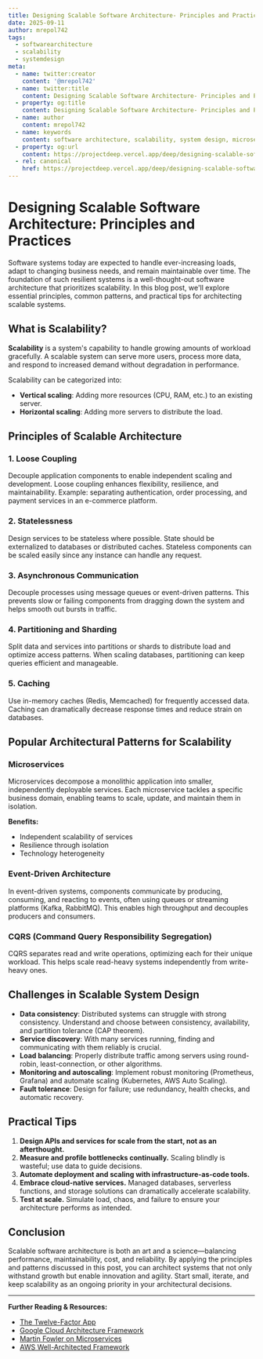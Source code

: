 ```yaml
---
title: Designing Scalable Software Architecture- Principles and Practices
date: 2025-09-11
author: mrepol742
tags:
  - softwarearchitecture
  - scalability
  - systemdesign
meta:
  - name: twitter:creator
    content: '@mrepol742'
  - name: twitter:title
    content: Designing Scalable Software Architecture- Principles and Practices
  - property: og:title
    content: Designing Scalable Software Architecture- Principles and Practices
  - name: author
    content: mrepol742
  - name: keywords
    content: software architecture, scalability, system design, microservices, cloud
  - property: og:url
    content: https://projectdeep.vercel.app/deep/designing-scalable-software-architecture-principles-and-practices/
  - rel: canonical
    href: https://projectdeep.vercel.app/deep/designing-scalable-software-architecture-principles-and-practices/
---
```


# Designing Scalable Software Architecture: Principles and Practices

Software systems today are expected to handle ever-increasing loads, adapt to changing business needs, and remain maintainable over time. The foundation of such resilient systems is a well-thought-out software architecture that prioritizes scalability. In this blog post, we'll explore essential principles, common patterns, and practical tips for architecting scalable systems.

## What is Scalability?

**Scalability** is a system's capability to handle growing amounts of workload gracefully. A scalable system can serve more users, process more data, and respond to increased demand without degradation in performance.

Scalability can be categorized into:
- **Vertical scaling**: Adding more resources (CPU, RAM, etc.) to an existing server.
- **Horizontal scaling**: Adding more servers to distribute the load.

## Principles of Scalable Architecture

### 1. Loose Coupling

Decouple application components to enable independent scaling and development. Loose coupling enhances flexibility, resilience, and maintainability. Example: separating authentication, order processing, and payment services in an e-commerce platform.

### 2. Statelessness

Design services to be stateless where possible. State should be externalized to databases or distributed caches. Stateless components can be scaled easily since any instance can handle any request.

### 3. Asynchronous Communication

Decouple processes using message queues or event-driven patterns. This prevents slow or failing components from dragging down the system and helps smooth out bursts in traffic.

### 4. Partitioning and Sharding

Split data and services into partitions or shards to distribute load and optimize access patterns. When scaling databases, partitioning can keep queries efficient and manageable.

### 5. Caching

Use in-memory caches (Redis, Memcached) for frequently accessed data. Caching can dramatically decrease response times and reduce strain on databases.

## Popular Architectural Patterns for Scalability

### Microservices

Microservices decompose a monolithic application into smaller, independently deployable services. Each microservice tackles a specific business domain, enabling teams to scale, update, and maintain them in isolation.

**Benefits:**
- Independent scalability of services
- Resilience through isolation
- Technology heterogeneity

### Event-Driven Architecture

In event-driven systems, components communicate by producing, consuming, and reacting to events, often using queues or streaming platforms (Kafka, RabbitMQ). This enables high throughput and decouples producers and consumers.

### CQRS (Command Query Responsibility Segregation)

CQRS separates read and write operations, optimizing each for their unique workload. This helps scale read-heavy systems independently from write-heavy ones.

## Challenges in Scalable System Design

- **Data consistency**: Distributed systems can struggle with strong consistency. Understand and choose between consistency, availability, and partition tolerance (CAP theorem).
- **Service discovery**: With many services running, finding and communicating with them reliably is crucial.
- **Load balancing**: Properly distribute traffic among servers using round-robin, least-connection, or other algorithms.
- **Monitoring and autoscaling**: Implement robust monitoring (Prometheus, Grafana) and automate scaling (Kubernetes, AWS Auto Scaling).
- **Fault tolerance**: Design for failure; use redundancy, health checks, and automatic recovery.

## Practical Tips

1. **Design APIs and services for scale from the start, not as an afterthought.**
2. **Measure and profile bottlenecks continually.** Scaling blindly is wasteful; use data to guide decisions.
3. **Automate deployment and scaling with infrastructure-as-code tools.**
4. **Embrace cloud-native services.** Managed databases, serverless functions, and storage solutions can dramatically accelerate scalability.
5. **Test at scale.** Simulate load, chaos, and failure to ensure your architecture performs as intended.

## Conclusion

Scalable software architecture is both an art and a science—balancing performance, maintainability, cost, and reliability. By applying the principles and patterns discussed in this post, you can architect systems that not only withstand growth but enable innovation and agility. Start small, iterate, and keep scalability as an ongoing priority in your architectural decisions.

---

**Further Reading & Resources:**
- [The Twelve-Factor App](https://12factor.net/)
- [Google Cloud Architecture Framework](https://cloud.google.com/architecture/framework)
- [Martin Fowler on Microservices](https://martinfowler.com/articles/microservices.html)
- [AWS Well-Architected Framework](https://aws.amazon.com/architecture/well-architected/)
